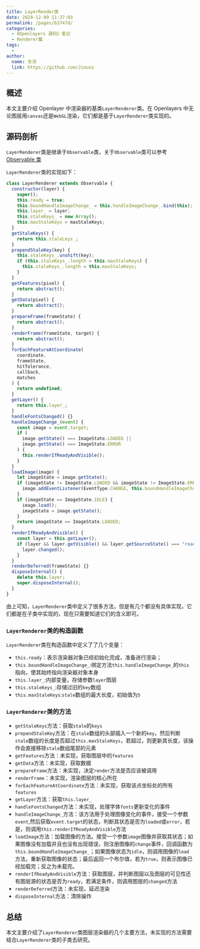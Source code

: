 ```yaml
---
title: LayerRender类
date: 2024-12-09 11:37:03
permalink: /pages/b3747d/
categories:
  - 《Openlayers 源码》笔记
  - Renderer篇
tags:
  -
author:
  name: 东流
  link: https://github.com/Jinuss
---
```


## 概述

本文主要介绍 Openlayer 中渲染器的基类`LayerRenderer`类。在 Openlayers 中无论图层用`canvas`还是`WebGL`渲染，它们都是基于`LayerRenderer`类实现的。

## 源码剖析

`LayerRenderer`类是继承于`Observable`类，关于`Observable`类可以参考[Observable 类](https://jinuss.github.io/blog/pages/fc29c6)

`LayerRenderer`类的实现如下：

```js
class LayerRenderer extends Observable {
  constructor(layer) {
    super();
    this.ready = true;
    this.boundHandleImageChange_ = this.handleImageChange_.bind(this);
    this.layer_ = layer;
    this.staleKeys_ = new Array();
    this.maxStaleKeys = maxStaleKeys;
  }
  getStaleKeys() {
    return this.staleLeys_;
  }
  prependStaleKey(key) {
    this.staleKeys_.unshift(key);
    if (this.staleKeys_.length > this.maxStaleKeys) {
      this.staleKeys_.length = this.maxStaleKeys;
    }
  }
  getFeatures(pixel) {
    return abstract();
  }
  getData(pixel) {
    return abstract();
  }
  prepareFrame(frameState) {
    return abstract();
  }
  renderFrame(frameState, target) {
    return abstract();
  }
  forEachFeatureAtCoordinate(
    coordinate,
    frameState,
    hitTolerance,
    callback,
    matches
  ) {
    return undefined;
  }
  getLayer() {
    return this.layer_;
  }
  handleFontsChanged() {}
  handleImageChange_(event) {
    const image = event.target;
    if (
      image.getState() === ImageState.LOADED ||
      image.getState() === ImageState.ERROR
    ) {
      this.renderIfReadyAndVisible();
    }
  }
  loadImage(image) {
    let imageState = image.getState();
    if (imageState != ImageState.LOADED && imageState != ImageState.ERROR) {
      image.addEventListener(EventType.CHANGE, this.boundHandleImageChange_);
    }
    if (imageState == ImageState.IDLE) {
      image.load();
      imageState = image.getState();
    }
    return imageState == ImageState.LOADED;
  }
  renderIfReadyAndVisible() {
    const layer = this.getLayer();
    if (layer && layer.getVisible() && layer.getSourceState() === "ready") {
      layer.changed();
    }
  }
  renderDeferred(frameState) {}
  disposeInternal() {
    delete this.layer;
    super.disposeInternal();
  }
}
```

由上可知，`LayerRenderer`类中定义了很多方法，但是有几个都没有具体实现，它们都是在子类中实现的，现在只需要知道它们的含义即可。

### `LayerRenderer`类的构造函数

`LayerRenderer`类在构造函数中定义了了几个变量：

- `this.ready`：表示渲染器对象已经初始化完成，准备进行渲染；
- `this.boundHandleImageChange_`:绑定方法`this.handleImageChange_`的`this`指向，使其始终指向渲染器对象本身
- `this.layer_`:内部变量，存储参数`layer`图层
- `this.staleKeys_`:存储过旧的`key`数组
- `this.maxStaleKeys`:`stale`数组的最大长度，初始值为`5`

### `LayerRenderer`类的方法

- `getStaleKeys`方法：获取`stale`的`keys`
- `prependStaleKey`方法：在`stale`数组的头部插入一个新的`key`，然后判断`stale`数组的长度是否超过`this.maxStaleKeys`，若超过，则更新其长度，该操作会直接移除`stale`数组尾部的元素
- `getFeatures`方法：未实现，获取图层中的`features`
- `getData`方法：未实现，获取数据
- `prepareFrame`方法：未实现，决定`render`方法是否应该被调用
- `renderFrame`：未实现，渲染图层的核心所在
- `forEachFeatureAtCoordinate`方法：未实现，获取该点坐标处的所有`features`
- `getLayer`方法：获取`this.layer_`
- `handleFontsChanged`方法：未实现，处理字体`fonts`更新变化的事件
- `handleImageChange_`方法：该方法用于处理图像变化的事件，接受一个参数`event`,然后获取`event.target`的状态，判断其状态是否为`loaded`或`error`，若是，则调用`this.renderIfReadyAndVisible`方法
- `loadImage`方法：加载图像的方法。接受一个参数`image`图像并获取其状态；如果图像没有加载并且也没有出现错误，则注册图像的`change`事件，回调函数为`this.boundHandleImageChange_`；如果图像状态为`idle`，则调用图像的`load`方法，重新获取图像的状态；最后返回一个布尔值，若为`true`，则表示图像已经加载完；反之为未载完。
- `renderIfReadyAndVisible`方法：获取图层，并判断图层以及图层的可见性还有图层源的状态是否为`ready`，若满足条件，则调用图层的`changed`方法
- `renderDeferred`方法：未实现，延迟渲染
- `disposeInternal`方法：清除操作

## 总结

本文主要介绍了`LayerRenderer`类图层渲染器的几个主要方法，未实现的方法需要结合`LayerRenderer`类的子类去研究。
